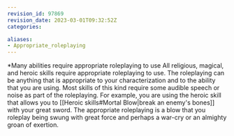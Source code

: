 ```yaml
---
revision_id: 97869
revision_date: 2023-03-01T09:32:52Z
categories:

aliases:
- Appropriate_roleplaying
---
```



*Many abilities require appropriate roleplaying to use
All religious, magical, and heroic skills require appropriate roleplaying to use. The roleplaying can be anything that is appropriate to your characterization and to the ability that you are using. Most skills of this kind require some audible speech or noise as part of the roleplaying.
For example, you are using the heroic skill that allows you to [[Heroic skills#Mortal Blow|break an enemy's bones]] with your great sword. The appropriate roleplaying is a blow that you roleplay being swung with great force and perhaps a war-cry or an almighty groan of exertion.